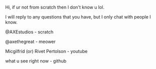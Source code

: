 Hi, if ur not from scratch then I don't know u lol.

I will reply to any questions that you have, but I only chat with people I know.




@AXEstudios - scratch

@axethegreat - meower

Micgilfrid (or)  Rivet Pertolson - youtube

what u see right now - github
